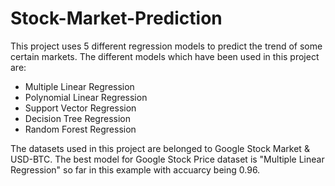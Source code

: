 # Stock-Market-Prediction
This project uses 5 different regression models to predict the trend of some certain markets.
The different models which have been used in this project are:
  - Multiple Linear Regression
  - Polynomial Linear Regression
  - Support Vector Regression
  - Decision Tree Regression
  - Random Forest Regression

The datasets used in this project are belonged to Google Stock Market & USD-BTC.
The best model for Google Stock Price dataset is "Multiple Linear Regression" so far in this example
with accuarcy being 0.96.
